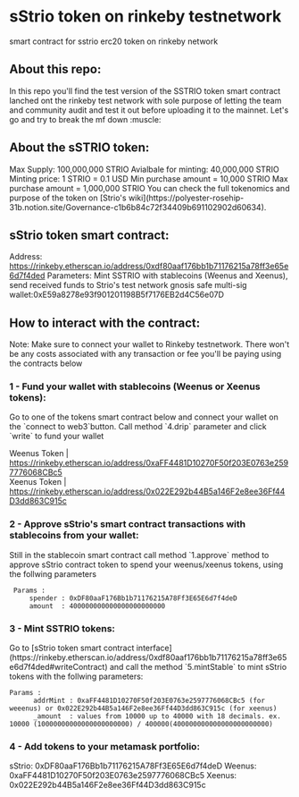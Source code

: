 <h1>sStrio token on rinkeby testnetwork</h1>
smart contract for sstrio erc20 token on rinkeby network

<h2>About this repo:</h2>
In this repo you'll find the test version of the SSTRIO token smart contract lanched ont the rinkeby test network with sole purpose of letting the team and community audit and test it out before uploading it to the mainnet. Let's go and try to break the mf down :muscle:<p>

     
<h2> About the sSTRIO token:</h2>
Max Supply: 100,000,000 STRIO
Avialbale for minting: 40,000,000 STRIO
Minting price: 1 STRIO = 0.1 USD
Min purchase amount = 10,000 STRIO
Max purchase amount = 1,000,000 STRIO
You can check the full tokenomics and purpose of the token on [Strio's wiki](https://polyester-rosehip-31b.notion.site/Governance-c1b6b84c72f34409b691102902d60634). 

<h2>sStrio token smart contract:</h2>
     
Address: https://rinkeby.etherscan.io/address/0xdf80aaf176bb1b71176215a78ff3e65e6d7f4ded
Parameters: Mint SSTRIO with stablecoins (Weenus and Xeenus), send received funds to Strio's test network gnosis safe multi-sig wallet:0xE59a8278e93f901201198B5f7176EB2d4C56e07D
     
<h2>How to interact with the contract:</h2>

Note: Make sure to connect your wallet to Rinkeby testnetwork. There won't be any costs associated with any transaction or fee you'll be paying using the contracts below
     
<h3>1 -  Fund your wallet with stablecoins (Weenus or Xeenus tokens):</h3>
Go to one of the tokens smart contract below and connect your wallet on the `connect to web3`button. Call method `4.drip` parameter and click `write` to fund your wallet
     
Weenus Token | https://rinkeby.etherscan.io/address/0xaFF4481D10270F50f203E0763e2597776068CBc5 <br>
Xeenus Token | https://rinkeby.etherscan.io/address/0x022E292b44B5a146F2e8ee36Ff44D3dd863C915c

     

<h3>2 - Approve sStrio's smart contract transactions with stablecoins from your wallet:</h3>
Still in the stablecoin smart contract call method `1.approve` method to approve sStrio contract token to spend your weenus/xeenus tokens, using the follwing parameters

     Params : 
         spender : 0xDF80aaF176Bb1b71176215A78Ff3E65E6d7f4deD
         amount  : 400000000000000000000000
     
<h3>3 - Mint SSTRIO tokens:</h3>
Go to [sStrio token smart contract interface](https://rinkeby.etherscan.io/address/0xdf80aaf176bb1b71176215a78ff3e65e6d7f4ded#writeContract) 
    and call the method `5.mintStable` to mint sStrio tokens with the follwing parameters:
    
    Params :
          addrMint : 0xaFF4481D10270F50f203E0763e2597776068CBc5 (for weeenus) or 0x022E292b44B5a146F2e8ee36Ff44D3dd863C915c (for xeenus)
          _amount  : values from 10000 up to 40000 with 18 decimals. ex. 10000 (10000000000000000000000) / 400000(400000000000000000000000)
          
<h3>4 - Add tokens to your metamask portfolio:</h3>
sStrio: 0xDF80aaF176Bb1b71176215A78Ff3E65E6d7f4deD
Weenus: 0xaFF4481D10270F50f203E0763e2597776068CBc5 
Xeenus: 0x022E292b44B5a146F2e8ee36Ff44D3dd863C915c

